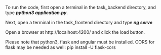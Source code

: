 To run the code, first open a terminal in the task_backend directory, and type **_python3 application.py_**.

Next, open a terminal in the task_frontend directory and type **_ng serve_**

Open a browser at http://localhost:4200/ and click the load button.

Please note that python3, flask and angular must be installed. CORS for flask may be needed as well: pip install -U flask-cors
